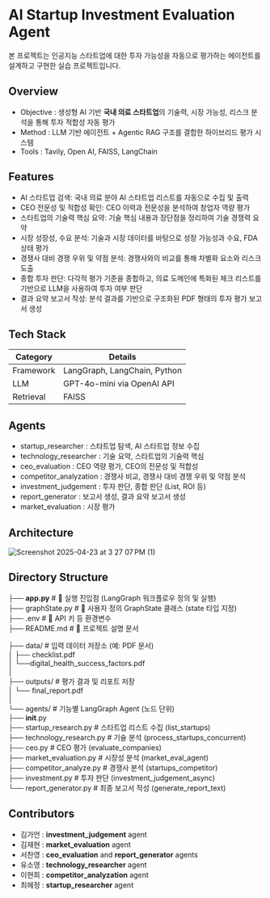 # AI Startup Investment Evaluation Agent
본 프로젝트는 인공지능 스타트업에 대한 투자 가능성을 자동으로 평가하는 에이전트를 설계하고 구현한 실습 프로젝트입니다.

## Overview

- Objective : 생성형 AI 기반 **국내 의료 스타트업**의 기술력, 시장 가능성, 리스크 분석을 통해 투자 적합성 자동 평가
- Method : LLM 기반 에이전트 + Agentic RAG 구조를 결합한 하이브리드 평가 시스템
- Tools : Tavily, Open AI, FAISS, LangChain

## Features

- AI 스타트업 검색: 국내 의료 분야 AI 스타트업 리스트를 자동으로 수집 및 출력
- CEO 전문성 및 적합성 확인: CEO 이력과 전문성을 분석하여 창업자 역량 평가
- 스타트업의 기술력 핵심 요약: 기술 핵심 내용과 장단점을 정리하여 기술 경쟁력 요약
- 시장 성장성, 수요 분석: 기술과 시장 데이터를 바탕으로 성장 가능성과 수요, FDA 상태 평가
- 경쟁사 대비 경쟁 우위 및 약점 분석: 경쟁사와의 비교를 통해 차별화 요소와 리스크 도출
- 종합 투자 판단: 다각적 평가 기준을 종합하고, 의료 도메인에 특화된 체크 리스트를 기반으로 LLM을 사용하여 투자 여부 판단
- 결과 요약 보고서 작성: 분석 결과를 기반으로 구조화된 PDF 형태의 투자 평가 보고서 생성

## Tech Stack 

| Category   | Details                      |
|------------|------------------------------|
| Framework  | LangGraph, LangChain, Python |
| LLM        | GPT-4o-mini via OpenAI API   |
| Retrieval  | FAISS                        |

## Agents
 
- startup_researcher : 스타트업 탐색, AI 스타트업 정보 수집 
- technology_researcher : 기술 요약, 스타트업의 기술력 핵심
- ceo_evaluation : CEO 역량 평가, CEO의 전문성 및 적합성
- competitor_analyzation : 경쟁사 비교, 경쟁사 대비 경쟁 우위 및 약점 분석
- investment_judgement : 투자 판단, 종합 판단 (List, ROI 등)
- report_generator : 보고서 생성, 결과 요약 보고서 생성
- market_evaluation : 시장 평가

## Architecture
![Screenshot 2025-04-23 at 3 27 07 PM (1)](https://github.com/user-attachments/assets/2deecbd6-1fa2-4ea7-8914-860162eec814)


## Directory Structure
├── **app.py**                       # 🚀 실행 진입점 (LangGraph 워크플로우 정의 및 실행)    
├── graphState.py                    # 🧠 사용자 정의 GraphState 클래스 (state 타입 지정)    
├── .env                             # 🔐 API 키 등 환경변수    
├── README.md                        # 📘 프로젝트 설명 문서    
    
├── data/                            # 입력 데이터 저장소 (예: PDF 문서)    
│   ├── checklist.pdf     
│   └──digital_health_success_factors.pdf    
│    
├── outputs/                         # 평가 결과 및 리포트 저장    
│   └── final_report.pdf    
│    
└── agents/                          # 기능별 LangGraph Agent (노드 단위)    
    ├── __init__.py    
    ├── startup_research.py         # 스타트업 리스트 수집 (list_startups)    
    ├── technology_research.py      # 기술 분석 (process_startups_concurrent)    
    ├── ceo.py                      # CEO 평가 (evaluate_companies)    
    ├── market_evaluation.py        # 시장성 분석 (market_eval_agent)    
    ├── competitor_analyze.py       # 경쟁사 분석 (startups_competitor)    
    ├── investment.py               # 투자 판단 (investment_judgement_async)    
    └── report_generator.py         # 최종 보고서 작성 (generate_report_text)    
    
## Contributors 
- 김가언 : **investment_judgement** agent    
- 김재현 : **market_evaluation** agent    
- 서찬영 : **ceo_evaluation** and **report_generator** agents    
- 유소영 : **technology_researcher** agent
- 이현희 : **competitor_analyzation** agent
- 최헤정 : **startup_researcher** agent
